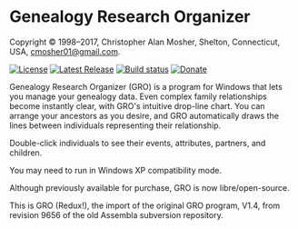 # Genealogy Research Organizer

Copyright © 1998–2017, Christopher Alan Mosher, Shelton, Connecticut, USA, <cmosher01@gmail.com>.

[![License](https://img.shields.io/github/license/cmosher01/gro-redux.svg)](https://www.gnu.org/licenses/gpl.html)
[![Latest Release](https://img.shields.io/github/release-pre/cmosher01/gro-redux.svg)](https://github.com/cmosher01/gro-redux/releases/latest)
[![Build status](https://ci.appveyor.com/api/projects/status/277oemnf78brpuaw?svg=true)](https://ci.appveyor.com/project/cmosher01/gro-redux)
[![Donate](https://img.shields.io/badge/Donate-PayPal-green.svg)](https://www.paypal.com/cgi-bin/webscr?cmd=_s-xclick&hosted_button_id=CVSSQ2BWDCKQ2)

Genealogy Research Organizer (GRO) is a program for Windows that lets you manage your genealogy data.
Even complex family relationships become instantly clear, with GRO's intuitive drop-line chart. You
can arrange your ancestors as you desire, and GRO automatically draws the lines between individuals
representing their relationship.

Double-click individuals to see their events, attributes, partners, and children.

You may need to run in Windows XP compatibility mode.

Although previously available for purchase, GRO is now libre/open-source.

This is GRO (Redux!), the import of the original GRO program, V1.4, from revision 9656
of the old Assembla subversion repository.

